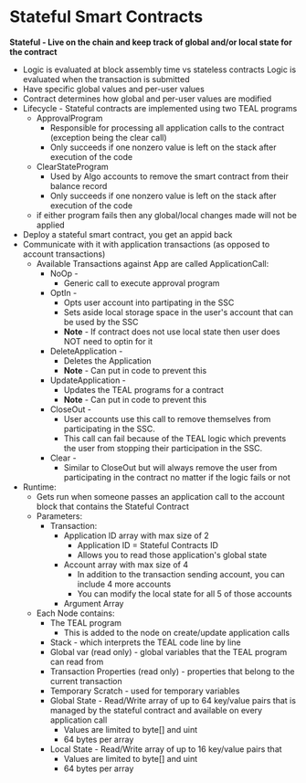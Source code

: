 # Stateful Smart Contracts

**Stateful - Live on the chain and keep track of global and/or local state for the contract**
* Logic is evaluated at block assembly time vs stateless contracts Logic is evaluated when the transaction is submitted 
* Have specific global values and per-user values
* Contract determines how global and per-user values are modified
* Lifecycle - Stateful contracts are implemented using two TEAL programs
  * ApprovalProgram
    * Responsible for processing all application calls to the contract (exception being the clear call)
    * Only succeeds if one nonzero value is left on the stack after execution of the code
  * ClearStateProgram
    * Used by Algo accounts to remove the smart contract from their balance record
    * Only succeeds if one nonzero value is left on the stack after execution of the code
  * if either program fails then any global/local changes made will not be applied
* Deploy a stateful smart contract, you get an appid back
* Communicate with it with application transactions (as opposed to account transactions)
  * Available Transactions against App are called ApplicationCall:
    * NoOp - 
      * Generic call to execute approval program
    * OptIn - 
      * Opts user account into partipating in the SSC
      * Sets aside local storage space in the user's account that can be used by the SSC
      * **Note** - If contract does not use local state then user does NOT need to optin for it
    * DeleteApplication -     
      * Deletes the Application
      * **Note** - Can put in code to prevent this
    * UpdateApplication - 
      * Updates the TEAL programs for a contract
      * **Note** - Can put in code to prevent this
    * CloseOut - 
      * User accounts use this call to remove themselves from participating in the SSC.
      * This call can fail because of the TEAL logic which prevents the user from stopping their participation in the SSC.
    * Clear - 
      * Similar to CloseOut but will always remove the user from participating in the contract no matter if the logic fails or not
* Runtime: 
  * Gets run when someone passes an application call to the account block that contains the Stateful Contract
  * Parameters: 
    * Transaction:
      * Application ID array with max size of 2
        * Application ID = Stateful Contracts ID
        * Allows you to read those application's global state
      * Account array with max size of 4
        * In addition to the transaction sending account, you can include 4 more accounts
        * You can modify the local state for all 5 of those accounts 
      * Argument Array 
  * Each Node contains: 
    * The TEAL program
      * This is added to the node on create/update application calls
    * Stack - which interprets the TEAL code line by line
    * Global var (read only) - global variables that the TEAL program can read from 
    * Transaction Properties (read only) - properties that belong to the current transaction 
    * Temporary Scratch - used for temporary variables
    * Global State - Read/Write array of up to 64 key/value pairs that is managed by the stateful contract and available on every application call
      * Values are limited to byte[] and uint
      * 64 bytes per array
    * Local State - Read/Write array of up to 16 key/value pairs that 
      * Values are limited to byte[] and uint
      * 64 bytes per array


